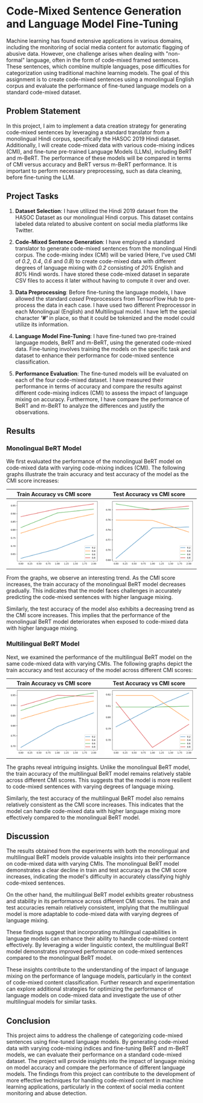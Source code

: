 # Code-Mixed Sentence Generation and Language Model Fine-Tuning

Machine learning has found extensive applications in various domains, including the monitoring of social media content for automatic flagging of abusive data. However, one challenge arises when dealing with "non-formal" language, often in the form of code-mixed framed sentences. These sentences, which combine multiple languages, pose difficulties for categorization using traditional machine learning models. The goal of this assignment is to create code-mixed sentences using a monolingual English corpus and evaluate the performance of fine-tuned language models on a standard code-mixed dataset.

## Problem Statement

In this project, I aim to implement a data creation strategy for generating code-mixed sentences by leveraging a standard translator from a monolingual Hindi corpus, specifically the HASOC 2019 Hindi dataset. Additionally, I will create code-mixed data with various code-mixing indices (CMI), and fine-tune pre-trained Language Models (LLMs), including BeRT and m-BeRT. The performance of these models will be compared in terms of CMI versus accuracy and BeRT versus m-BeRT performance. It is important to perform necessary preprocessing, such as data cleaning, before fine-tuning the LLM.

## Project Tasks

1. **Dataset Selection**: I have utilized the Hindi 2019 dataset from the HASOC Dataset as our monolingual Hindi corpus. This dataset contains labeled data related to abusive content on social media platforms like Twitter.

2. **Code-Mixed Sentence Generation**: I have employed a standard translator to generate code-mixed sentences from the monolingual Hindi corpus. The code-mixing index (CMI) will be varied (Here, I've used CMI of _0.2_, _0.4_, _0.6_ and _0.8_) to create code-mixed data with different degrees of language mixing with _0.2_ consisting of _20%_ English and _80%_ Hindi words. I have stored these code-mixed dataset in separate CSV files to access it later without having to compute it over and over. 

3. **Data Preprocessing**: Before fine-tuning the language models, I have allowed the standard _cased_ Preprocessors from TensorFlow Hub to pre-process the data in each case. I have used two different Preprocessor in each Monolingual (English) and Multilingual model. I have left the special character _**'#'**_ in place, so that it could be tokenized and the model could utilize its information.

4. **Language Model Fine-Tuning**: I have fine-tuned two pre-trained language models, BeRT and m-BeRT, using the generated code-mixed data. Fine-tuning involves training the models on the specific task and dataset to enhance their performance for code-mixed sentence classification.

5. **Performance Evaluation**: The fine-tuned models will be evaluated on each of the four code-mixed dataset. I have measured their performance in terms of accuracy and compare the results against different code-mixing indices (CMI) to assess the impact of language mixing on accuracy. Furthermore, I have compare the performance of BeRT and m-BeRT to analyze the differences and justify the observations.


## Results

### Monolingual BeRT Model

We first evaluated the performance of the monolingual BeRT model on code-mixed data with varying code-mixing indices (CMI). The following graphs illustrate the train accuracy and test accuracy of the model as the CMI score increases:


Train Accuracy vs CMI score |  Test Accuracy vs CMI score
:-------------------------:|:-------------------------:
!["Train Accuracy vs CMI score - Monolingual BeRT Model"](train_accuracy_monolingual.png "Train Accuracy vs CMI score - Monolingual BeRT Model")  |  !["Test Accuracy vs CMI score - Monolingual BeRT Model"](test_accuracy_monolingual.png "Test Accuracy vs CMI score - Monolingual BeRT Model")
  
From the graphs, we observe an interesting trend. As the CMI score increases, the train accuracy of the monolingual BeRT model decreases gradually. This indicates that the model faces challenges in accurately predicting the code-mixed sentences with higher language mixing.

Similarly, the test accuracy of the model also exhibits a decreasing trend as the CMI score increases. This implies that the performance of the monolingual BeRT model deteriorates when exposed to code-mixed data with higher language mixing.

### Multilingual BeRT Model

Next, we examined the performance of the multilingual BeRT model on the same code-mixed data with varying CMIs. The following graphs depict the train accuracy and test accuracy of the model across different CMI scores:

Train Accuracy vs CMI score |  Test Accuracy vs CMI score
:-------------------------:|:-------------------------:
!["Train Accuracy vs CMI score - Multilingual BeRT Model"](train_accuracy_multilingual.png "Train Accuracy vs CMI score - Multilingual BeRT Model")  |  !["Test Accuracy vs CMI score - Multilingual BeRT Model"](test_accuracy_multilingual.png "Test Accuracy vs CMI score - Multilingual BeRT Model")

The graphs reveal intriguing insights. Unlike the monolingual BeRT model, the train accuracy of the multilingual BeRT model remains relatively stable across different CMI scores. This suggests that the model is more resilient to code-mixed sentences with varying degrees of language mixing.

Similarly, the test accuracy of the multilingual BeRT model also remains relatively consistent as the CMI score increases. This indicates that the model can handle code-mixed data with higher language mixing more effectively compared to the monolingual BeRT model.

## Discussion

The results obtained from the experiments with both the monolingual and multilingual BeRT models provide valuable insights into their performance on code-mixed data with varying CMIs. The monolingual BeRT model demonstrates a clear decline in train and test accuracy as the CMI score increases, indicating the model's difficulty in accurately classifying highly code-mixed sentences.

On the other hand, the multilingual BeRT model exhibits greater robustness and stability in its performance across different CMI scores. The train and test accuracies remain relatively consistent, implying that the multilingual model is more adaptable to code-mixed data with varying degrees of language mixing.

These findings suggest that incorporating multilingual capabilities in language models can enhance their ability to handle code-mixed content effectively. By leveraging a wider linguistic context, the multilingual BeRT model demonstrates improved performance on code-mixed sentences compared to the monolingual BeRT model.

These insights contribute to the understanding of the impact of language mixing on the performance of language models, particularly in the context of code-mixed content classification. Further research and experimentation can explore additional strategies for optimizing the performance of language models on code-mixed data and investigate the use of other multilingual models for similar tasks.

## Conclusion

This project aims to address the challenge of categorizing code-mixed sentences using fine-tuned language models. By generating code-mixed data with varying code-mixing indices and fine-tuning BeRT and m-BeRT models, we can evaluate their performance on a standard code-mixed dataset. The project will provide insights into the impact of language mixing on model accuracy and compare the performance of different language models. The findings from this project can contribute to the development of more effective techniques for handling code-mixed content in machine learning applications, particularly in the context of social media content monitoring and abuse detection.
